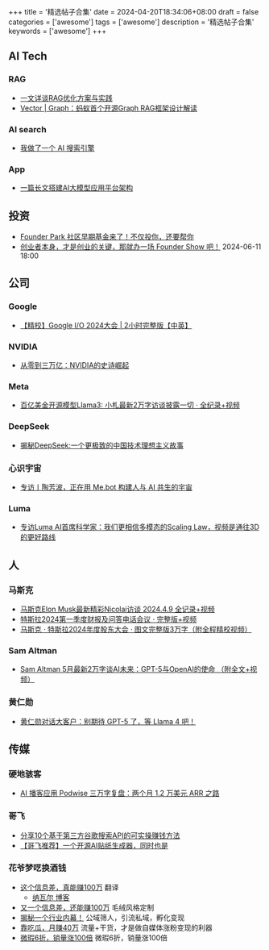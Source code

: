 +++
title = '精选帖子合集'
date = 2024-04-20T18:34:06+08:00
draft = false
categories = ['awesome']
tags = ['awesome']
description = '精选帖子合集'
keywords = ['awesome']
+++

## AI Tech
### RAG
- [一文详谈RAG优化方案与实践](https://mp.weixin.qq.com/s/HT9bjXpwoSszU_ru-e-9dw)
- [Vector | Graph：蚂蚁首个开源Graph RAG框架设计解读](https://mp.weixin.qq.com/s/hd2FzO2p15ERbHe0w87J8Q)
### AI search
- [我做了一个 AI 搜索引擎](https://mp.weixin.qq.com/s/25eXZi1QgGYIPpXeDzkQrg)
### App
- [一篇长文搭建AI大模型应用平台架构](https://mp.weixin.qq.com/s/z4yZYobPukxtvizfuX8qRA)

## 投资
- [Founder Park 社区早期基金来了！不仅投你，还要帮你](https://mp.weixin.qq.com/s/H5hkinQG0mb38EDjB7Ss4w)
- [创业者本身，才是创业的关键，那就办一场 Founder Show 吧！](https://mp.weixin.qq.com/s/KNzvOXb0mp0SV-a-t97vNg) 2024-06-11 18:00

## 公司
### Google
- [【精校】Google I/O 2024大会 | 2小时完整版【中英】](https://www.bilibili.com/video/BV1x1421q7xZ/)
### NVIDIA
- [从零到三万亿：NVIDIA的史诗崛起](https://mp.weixin.qq.com/s/P_e0QfyyGjL7wClAi8u_Cg)
### Meta
- [百亿美金开源模型Llama3: 小札最新2万字访谈披露一切 · 全纪录+视频](https://mp.weixin.qq.com/s/MuSFe3BGgqnHVS-D57eI1w)
### DeepSeek
- [揭秘DeepSeek:一个更极致的中国技术理想主义故事](https://mp.weixin.qq.com/s/r9zZaEgqAa_lml_fOEZmjg)
### 心识宇宙
- [专访丨陶芳波，正在用 Me.bot 构建人与 AI 共生的宇宙](https://mp.weixin.qq.com/s/Vkn3RQa3i6ljEPhCF9Tupg)
### Luma
- [专访Luma AI首席科学家：我们更相信多模态的Scaling Law，视频是通往3D的更好路线](https://mp.weixin.qq.com/s/csH1J8jCVQ8bDUCwq0d4rQ)

## 人
### 马斯克
- [马斯克Elon Musk最新精彩Nicolai访谈 2024.4.9 全记录+视频](https://mp.weixin.qq.com/s/3qqBmQLZFZvecpLP58UaPg)
- [特斯拉2024第一季度财报及问答电话会议 · 完整版+视频](https://mp.weixin.qq.com/s/Gd_K78rPbZGXwfnsPW0rQQ)
- [马斯克 · 特斯拉2024年度股东大会 · 图文完整版3万字（附全程精校视频）](https://mp.weixin.qq.com/s/xtV1AbE26shzNpDoNnso_w)
### Sam Altman
- [Sam Altman 5月最新2万字谈AI未来：GPT-5与OpenAI的使命 （附全文+视频）](https://mp.weixin.qq.com/s/aT3lMdLGMtRqNHbfoWJJ0w)
### 黄仁勋
- [黄仁勋对话大客户：别期待 GPT-5 了，等 Llama 4 吧！](https://mp.weixin.qq.com/s/9cw6A06lWtOlWLURraB26A)

## 传媒
### 硬地骇客
- [AI 播客应用 Podwise 三万字复盘：两个月 1.2 万美元 ARR 之路](https://book.hardhacker.com/)
### 哥飞
- [分享10个基于第三方谷歌搜索API的可实操赚钱方法](https://mp.weixin.qq.com/s/vQ9GJ5cHFh-z0q3lVsgteA)
- [【哥飞推荐】一个开源AI贴纸生成器，同时也是](https://mp.weixin.qq.com/s/q7VnT4txJ99v4OBgOppgDA)
###  花爷梦呓换酒钱
- [这个信息差，真能赚100万](https://mp.weixin.qq.com/s/zbLDuI9Mg_SwZrYWD3L2pw) 翻译
    - [纳瓦尔 博客](https://nav.al/)
- [又一个信息差，还能赚100万](https://mp.weixin.qq.com/s/OfL3Bi5hxpp7Go-E70Oa8Q) 毛绒风格定制
- [揭秘一个行业内幕！](https://mp.weixin.qq.com/s/2cmPtT3wtSJplshoh0W1Mg) 公域筛人，引流私域，孵化变现
- [靠吃瓜，月赚40万](https://mp.weixin.qq.com/s/-tTrxLjjU7fQgE5PsVGpqg) 流量+干货，才是做自媒体涨粉变现的利器
- [微瑕6折，销量涨100倍](https://mp.weixin.qq.com/s/nJvSzSyxLIFuKBkjJvy_bQ) 微瑕6折，销量涨100倍
